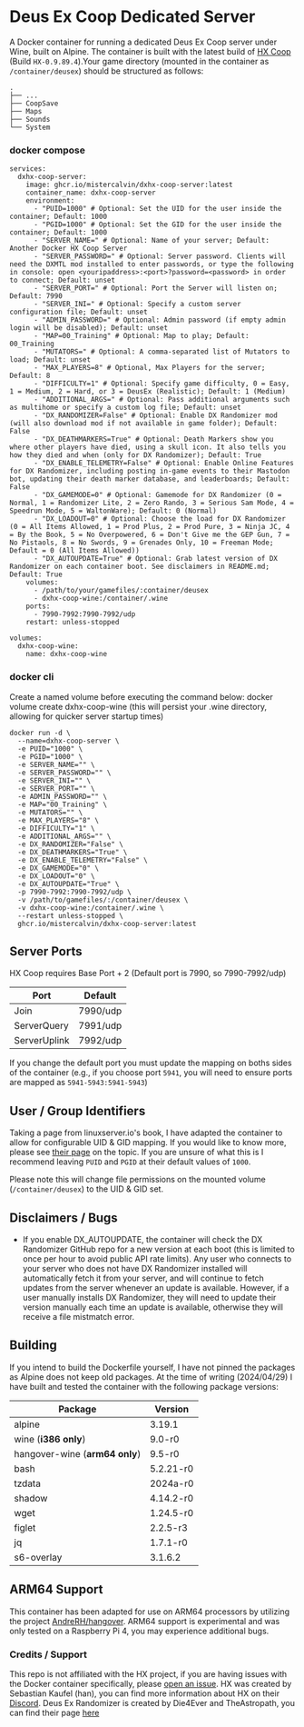 # Deus Ex Coop Dedicated Server
A Docker container for running a dedicated Deus Ex Coop server under Wine, built on Alpine. The container is built with the latest build of <a href="https://wiki.deusexcoop.com/index.php?title=Getting_Started" target="_blank">HX Coop</a> (Build `HX-0.9.89.4`).Your game directory (mounted in the container as `/container/deusex`) should be structured as follows:

    .
    ├── ...
    ├── CoopSave
    ├── Maps
    ├── Sounds
    └── System

### docker compose

```
services:
  dxhx-coop-server:
    image: ghcr.io/mistercalvin/dxhx-coop-server:latest
    container_name: dxhx-coop-server
    environment:
      - "PUID=1000" # Optional: Set the UID for the user inside the container; Default: 1000
      - "PGID=1000" # Optional: Set the GID for the user inside the container; Default: 1000
      - "SERVER_NAME=" # Optional: Name of your server; Default: Another Docker HX Coop Server
      - "SERVER_PASSWORD=" # Optional: Server password. Clients will need the DXMTL mod installed to enter passwords, or type the following in console: open <youripaddress>:<port>?password=<password> in order to connect; Default: unset
      - "SERVER_PORT=" # Optional: Port the Server will listen on; Default: 7990
      - "SERVER_INI=" # Optional: Specify a custom server configuration file; Default: unset
      - "ADMIN_PASSWORD=" # Optional: Admin password (if empty admin login will be disabled); Default: unset
      - "MAP=00_Training" # Optional: Map to play; Default: 00_Training
      - "MUTATORS=" # Optional: A comma-separated list of Mutators to load; Default: unset
      - "MAX_PLAYERS=8" # Optional, Max Players for the server; Default: 8
      - "DIFFICULTY=1" # Optional: Specify game difficulty, 0 = Easy, 1 = Medium, 2 = Hard, or 3 = DeusEx (Realistic); Default: 1 (Medium)
      - "ADDITIONAL_ARGS=" # Optional: Pass additional arguments such as multihome or specify a custom log file; Default: unset
      - "DX_RANDOMIZER=False" # Optional: Enable DX Randomizer mod (will also download mod if not available in game folder); Default: False
      - "DX_DEATHMARKERS=True" # Optional: Death Markers show you where other players have died, using a skull icon. It also tells you how they died and when (only for DX Randomizer); Default: True
      - "DX_ENABLE_TELEMETRY=False" # Optional: Enable Online Features for DX Randomizer, including posting in-game events to their Mastodon bot, updating their death marker database, and leaderboards; Default: False
      - "DX_GAMEMODE=0" # Optional: Gamemode for DX Randomizer (0 = Normal, 1 = Randomizer Lite, 2 = Zero Rando, 3 = Serious Sam Mode, 4 = Speedrun Mode, 5 = WaltonWare); Default: 0 (Normal)
      - "DX_LOADOUT=0" # Optional: Choose the load for DX Randomizer (0 = All Items Allowed, 1 = Prod Plus, 2 = Prod Pure, 3 = Ninja JC, 4 = By the Book, 5 = No Overpowered, 6 = Don't Give me the GEP Gun, 7 = No Pistaols, 8 = No Swords, 9 = Grenades Only, 10 = Freeman Mode; Default = 0 (All Items Allowed))
      - "DX_AUTOUPDATE=True" # Optional: Grab latest version of DX Randomizer on each container boot. See disclaimers in README.md; Default: True
    volumes:
      - /path/to/your/gamefiles/:container/deusex
      - dxhx-coop-wine:/container/.wine
    ports:
      - 7990-7992:7990-7992/udp
    restart: unless-stopped

volumes:
  dxhx-coop-wine:
    name: dxhx-coop-wine
```

### docker cli
Create a named volume before executing the command below: docker volume create dxhx-coop-wine (this will persist your .wine directory, allowing for quicker server startup times)

```
docker run -d \
  --name=dxhx-coop-server \
  -e PUID="1000" \
  -e PGID="1000" \
  -e SERVER_NAME="" \
  -e SERVER_PASSWORD="" \
  -e SERVER_INI="" \
  -e SERVER_PORT="" \
  -e ADMIN_PASSWORD="" \
  -e MAP="00_Training" \
  -e MUTATORS="" \
  -e MAX_PLAYERS="8" \
  -e DIFFICULTY="1" \
  -e ADDITIONAL_ARGS="" \
  -e DX_RANDOMIZER="False" \
  -e DX_DEATHMARKERS="True" \
  -e DX_ENABLE_TELEMETRY="False" \
  -e DX_GAMEMODE="0" \
  -e DX_LOADOUT="0" \
  -e DX_AUTOUPDATE="True" \
  -p 7990-7992:7990-7992/udp \
  -v /path/to/gamefiles/:/container/deusex \
  -v dxhx-coop-wine:/container/.wine \
  --restart unless-stopped \
  ghcr.io/mistercalvin/dxhx-coop-server:latest
```
  
## Server Ports
HX Coop requires Base Port + 2 (Default port is 7990, so 7990-7992/udp)

| Port         | Default  |
| ------------ | -------- |
| Join 		     | 7990/udp |
| ServerQuery  | 7991/udp |
| ServerUplink | 7992/udp |

If you change the default port you must update the mapping on boths sides of the container (e.g., if you choose port `5941`, you will need to ensure ports are mapped as `5941-5943:5941-5943`)

## User / Group Identifiers
Taking a page from linuxserver.io's book, I have adapted the container to allow for configurable UID & GID mapping. If you would like to know more, please see <a href="https://docs.linuxserver.io/general/understanding-puid-and-pgid" target="_blank">their page</a> on the topic. If you are unsure of what this is I recommend leaving `PUID` and `PGID` at their default values of `1000`.

Please note this will change file permissions on the mounted volume (`/container/deusex`) to the UID & GID set.
## Disclaimers / Bugs
- If you enable DX_AUTOUPDATE, the container will check the DX Randomizer GitHub repo for a new version at each boot (this is limited to once per hour to avoid public API rate limits). Any user who connects to your server who does not have DX Randomizer installed will automatically fetch it from your server, and will continue to fetch updates from the server whenever an update is available. However, if a user manually installs DX Randomizer, they will need to update their version manually each time an update is available, otherwise they will receive a file mistmatch error.

## Building
If you intend to build the Dockerfile yourself, I have not pinned the packages as Alpine does not keep old packages. At the time of writing (2024/04/29) I have built and tested the container with the following package versions:

| Package   			               | Version   |
| ------------------------------ | --------- |
| alpine		                     | 3.19.1    |
| wine (**i386 only**)     	     | 9.0-r0	   |
| hangover-wine (**arm64 only**) | 9.5-r0	   |
| bash                           | 5.2.21-r0 |
| tzdata      		               | 2024a-r0	 |
| shadow                         | 4.14.2-r0 |
| wget					                 | 1.24.5-r0 |
| figlet                         | 2.2.5-r3  |
| jq                             | 1.7.1-r0  |
| s6-overlay                     | 3.1.6.2   |

## ARM64 Support
This container has been adapted for use on ARM64 processors by utilizing the project <a href="https://github.com/AndreRH/hangover" target="_blank">AndreRH/hangover</a>. ARM64 support is experimental and was only tested on a Raspberry Pi 4, you may experience additional bugs.

### Credits / Support
This repo is not affiliated with the HX project, if you are having issues with the Docker container specifically, please [open an issue](https://github.com/MisterCalvin/dxhx-coop-server/issues). HX was created by Sebastian Kaufel (han), you can find more information about HX on their <a href="https://steamcommunity.com/linkfilter/?u=https%3A%2F%2Fdiscord.gg%2FjCFJ3A6" target="_blank">Discord</a>. Deus Ex Randomizer is created by Die4Ever and TheAstropath, you can find their page <a href="https://github.com/Die4Ever/deus-ex-randomizer" target="_blank">here</a>
